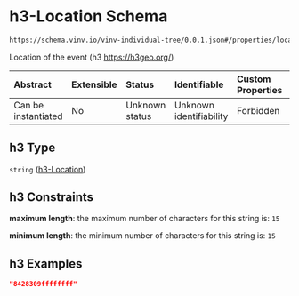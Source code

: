 # h3-Location Schema

```txt
https://schema.vinv.io/vinv-individual-tree/0.0.1.json#/properties/location/properties/geogrid/properties/h3
```

Location of the event (h3 <https://h3geo.org/>)

| Abstract            | Extensible | Status         | Identifiable            | Custom Properties | Additional Properties | Access Restrictions | Defined In                                                |
| :------------------ | :--------- | :------------- | :---------------------- | :---------------- | :-------------------- | :------------------ | :-------------------------------------------------------- |
| Can be instantiated | No         | Unknown status | Unknown identifiability | Forbidden         | Allowed               | none                | [0.0.1.doc.json\*](0.0.1.doc.json "open original schema") |

## h3 Type

`string` ([h3-Location](0-properties-location-properties-geo-grid-properties-h3-location.md))

## h3 Constraints

**maximum length**: the maximum number of characters for this string is: `15`

**minimum length**: the minimum number of characters for this string is: `15`

## h3 Examples

```json
"8428309ffffffff"
```
